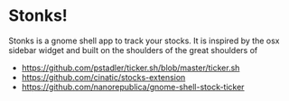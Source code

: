 # Stonks!

Stonks is a gnome shell app to track your stocks.
It is inspired by the osx sidebar widget and built on the shoulders of the great shoulders of
- https://github.com/pstadler/ticker.sh/blob/master/ticker.sh
- https://github.com/cinatic/stocks-extension
- https://github.com/nanorepublica/gnome-shell-stock-ticker
